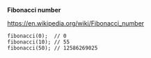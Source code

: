 **Fibonacci number**

https://en.wikipedia.org/wiki/Fibonacci_number

```
fibonacci(0);  // 0
fibonacci(10); // 55
fibonacci(50); // 12586269025
```